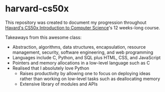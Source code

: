# harvard-cs50x
This repository was created to document my progression throughout [Havard's CS50x Introduction to Computer Science](https://cs50.harvard.edu/x/2021/)'s 12 weeks-long course. 

Takeaways from this awesome class:
* Abstraction, algorithms, data structures, encapsulation, resource management, security, software engineering, and web programming
* Languages include C, Python, and SQL plus HTML, CSS, and JavaScript
* Pointers and memory allocations in a low-level language such as C
* Realised that I absolutely love Python
    * Raises productivity by allowing one to focus on deploying ideas rather than working on low-level tasks such as deallocating memory
    * Extensive library of modules and APIs
